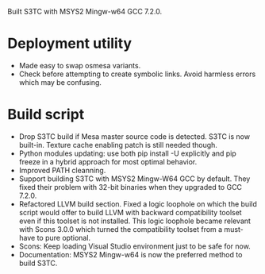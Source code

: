Built S3TC with MSYS2 Mingw-w64 GCC 7.2.0.
# Deployment utility
- Made easy to swap osmesa variants.
- Check before attempting to create symbolic links. Avoid harmless errors which may be confusing.
# Build script
- Drop S3TC build if Mesa master source code is detected. S3TC is now built-in. Texture cache enabling patch is still needed though.
- Python modules updating: use both pip install -U <module-name> explicitly and pip freeze in a hybrid approach for most optimal behavior.
- Improved PATH cleanning.
- Support building S3TC with MSYS2 Mingw-W64 GCC by default. They fixed their problem with 32-bit binaries when they upgraded to GCC 7.2.0.
- Refactored LLVM build section. Fixed a logic loophole on which the build script would offer to build LLVM with backward compatibility toolset even if this toolset is not installed.
This logic loophole became relevant with Scons 3.0.0 which turned the compatibility toolset from a must-have to pure optional.
- Scons: Keep loading Visual Studio environment just to be safe for now.
- Documentation: MSYS2 Mingw-w64 is now the preferred method to build S3TC.